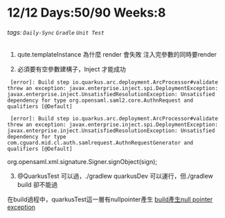 # 12/12 Days:50/90 Weeks:8
###### tags: `Daily-Sync` `Gradle` `Unit Test`

1. qute.templateInstance   為什麼 render 會失敗
注入完參數的同時要render

2. 必須要有空參數建構子，Inject 才能成功


```
 [error]: Build step io.quarkus.arc.deployment.ArcProcessor#validate threw an exception: javax.enterprise.inject.spi.DeploymentException: javax.enterprise.inject.UnsatisfiedResolutionException: Unsatisfied dependency for type org.opensaml.saml2.core.AuthnRequest and qualifiers [@Default]

```


```
 [error]: Build step io.quarkus.arc.deployment.ArcProcessor#validate threw an exception: javax.enterprise.inject.spi.DeploymentException: javax.enterprise.inject.UnsatisfiedResolutionException: Unsatisfied dependency for type com.cguard.mid.cl.auth.samlrequest.AuthnRequestGenerator and qualifiers [@Default]
```

 org.opensaml.xml.signature.Signer.signObject(sign);

3. @QuarkusTest 可以過，./gradlew quarkusDev 可以運行，但./gradlew build 卻不能過

在build過程中，quarkusTest這一層有nullpointer產生
[build產生null pointer exception](/L7hjuTBhT72mubkLV-yyhA)


